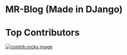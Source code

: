 # MR-Blog (Made in DJango)

# Top Contributors

<a href="https://github.com/MrHarryW/Mr-Blog/graphs/contributors">
  <img src="https://contrib.rocks/image?repo=MrHarryW/Mr-Blog" alt="contrib.rocks image" />
</a>
